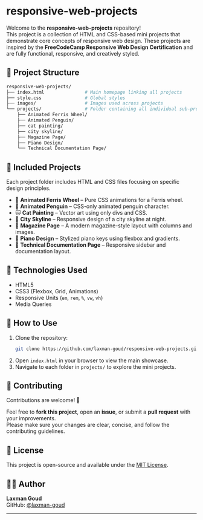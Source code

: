 
# responsive-web-projects

Welcome to the **responsive-web-projects** repository!  
This project is a collection of HTML and CSS-based mini projects that demonstrate core concepts of responsive web design. These projects are inspired by the **FreeCodeCamp Responsive Web Design Certification** and are fully functional, responsive, and creatively styled.

## 📁 Project Structure

```bash
responsive-web-projects/
├── index.html               # Main homepage linking all projects
├── style.css                # Global styles
├── images/                  # Images used across projects
└── projects/                # Folder containing all individual sub-projects
    ├── Animated Ferris Wheel/
    ├── Animated Penguin/
    ├── cat painting/
    ├── city skyline/
    ├── Magazine Page/
    ├── Piano Design/
    └── Technical Documentation Page/
```

## 🧩 Included Projects

Each project folder includes HTML and CSS files focusing on specific design principles.

- 🎡 **Animated Ferris Wheel** – Pure CSS animations for a Ferris wheel.
- 🐧 **Animated Penguin** – CSS-only animated penguin character.
- 🐱 **Cat Painting** – Vector art using only divs and CSS.
- 🌆 **City Skyline** – Responsive design of a city skyline at night.
- 📰 **Magazine Page** – A modern magazine-style layout with columns and images.
- 🎹 **Piano Design** – Stylized piano keys using flexbox and gradients.
- 📑 **Technical Documentation Page** – Responsive sidebar and documentation layout.

## 🎨 Technologies Used

- HTML5
- CSS3 (Flexbox, Grid, Animations)
- Responsive Units (`em`, `rem`, `%`, `vw`, `vh`)
- Media Queries

## 📌 How to Use

1. Clone the repository:
   ```bash
   git clone https://github.com/laxman-goud/responsive-web-projects.git
   ```
2. Open `index.html` in your browser to view the main showcase.
3. Navigate to each folder in `projects/` to explore the mini projects.

## 🤝 Contributing

Contributions are welcome! 🎉  

Feel free to **fork this project**, open an **issue**, or submit a **pull request** with your improvements.  
Please make sure your changes are clear, concise, and follow the contributing guidelines. 


## 📄 License

This project is open-source and available under the [MIT License](LICENSE.md).

## 🧑‍💻 Author

**Laxman Goud**  
GitHub: [@laxman-goud](https://github.com/laxman-goud)

---
